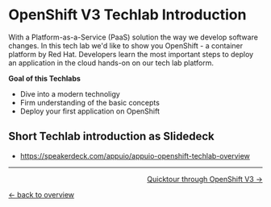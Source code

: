 # OpenShift V3 Techlab Introduction

With a Platform-as-a-Service (PaaS) solution the way we develop software changes. In this tech lab we'd like to show you OpenShift - a container platform by Red Hat. Developers learn the most important steps to deploy an application in the cloud hands-on on our tech lab platform.

**Goal of this Techlabs**

- Dive into a modern technoligy
- Firm understanding of the basic concepts
- Deploy your first application on OpenShift

## Short Techlab introduction as Slidedeck

* https://speakerdeck.com/appuio/appuio-openshift-techlab-overview

---

<p width="100px" align="right"><a href="01_quicktour.md">Quicktour through OpenShift V3 →</a></p>

[← back to overview](../README.md)

